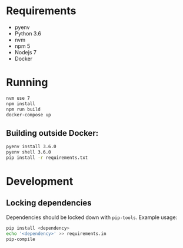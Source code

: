 # Requirements

- pyenv
- Python 3.6
- nvm
- npm 5
- Nodejs 7
- Docker

# Running

```bash
nvm use 7
npm install
npm run build
docker-compose up
```

## Building outside Docker:

```bash
pyenv install 3.6.0
pyenv shell 3.6.0
pip install -r requirements.txt
```

# Development

## Locking dependencies

Dependencies should be locked down with `pip-tools`. Example usage:

```bash
pip install <dependency>
echo '<dependency>' >> requirements.in
pip-compile
```
